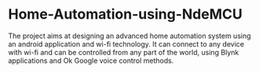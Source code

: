 # Home-Automation-using-NdeMCU
The project aims at designing an advanced home automation system using an android  application and wi-fi technology. It can connect to any device with wi-fi and can be controlled from any part of the world, using Blynk applications and Ok Google voice control methods.
